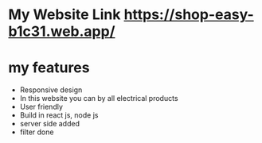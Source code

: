 # My Website Link https://shop-easy-b1c31.web.app/
# my features
- Responsive design
- In this website you can by all electrical products
- User friendly
- Build in react js, node js
- server side added 
- filter done 
